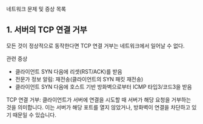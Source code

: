네트워크 문제 및 증상 목록
## 1. 서버의 TCP 연결 거부
모든 것이 정상적으로 동작한다면 TCP 연결 거부는 네트워크에서 일어날 수 없다.

관련 증상
- 클라이언트 SYN 다음에 리셋(RST/ACK)를 받음
- 전문가 정보 알림: 재전송(클라이언트의 SYN 패킷 재전송)
- 클라이언트 SYN 다음에 호스트 기반 방화벽으로부터 ICMP 타입3/코드3을 받음

TCP 연결 거부: 클라이언트가 서버에 연결을 시도할 때 서버가 해당 요청을 거부하는 것을 의미합니다.
이는 서버가 해당 포트를 열지 않았거나, 방화벽이 연결을 차단하고 있기 때문일 수 있습니다.

